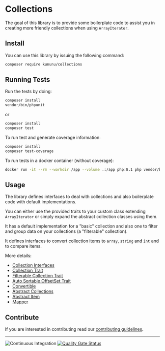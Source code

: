 # Collections

The goal of this library is to provide some boilerplate code to assist you in creating more friendly collections when using `ArrayIterator`.

## Install

You can use this library by issuing the following command:

```bash
composer require kununu/collections
```

## Running Tests

Run the tests by doing:

```bash
composer install
vendor/bin/phpunit
```

or

```bash
composer install
composer test
```

To run test and generate coverage information:

```bash
composer install
composer test-coverage
```

To run tests in a docker container (without coverage):

```bash
docker run -it --rm --workdir /app --volume .:/app php:8.1 php vendor/bin/phpunit tests/
```

## Usage

The library defines interfaces to deal with collections and also boilerplate code with default implementations.

You can either use the provided traits to your custom class extending `ArrayIterator` or simply expand the abstract collection classes using them.

It has a default implementation for a "basic" collection and also one to filter and group data on your collections (a "filterable" collection).

It defines interfaces to convert collection items to `array`, `string` and `int` and to compare items.

More details:

- [Collection Interfaces](docs/collection-interfaces.md)
- [Collection Trait](docs/collection-trait.md)
- [Filterable Collection Trait](docs/filterable-collection-trait.md)
- [Auto Sortable OffsetSet Trait](docs/autosortable-offsetset-trait.md)
- [Convertible](docs/convertible.md)
- [Abstract Collections](docs/abstract-collections.md)
- [Abstract Item](docs/abstract-item.md)
- [Mapper](docs/mapper.md)

## Contribute

If you are interested in contributing read our [contributing guidelines](/CONTRIBUTING.md).

------------------------------

![Continuous Integration](https://github.com/kununu/collections/actions/workflows/continuous-integration.yml/badge.svg)
[![Quality Gate Status](https://sonarcloud.io/api/project_badges/measure?project=kununu_collections&metric=alert_status)](https://sonarcloud.io/dashboard?id=kununu_collections)

